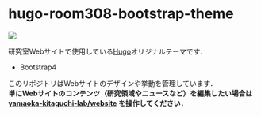 # hugo-room308-bootstrap-theme

![](https://raw.githubusercontent.com/yamaoka-kitaguchi-lab/hugo-room308-bootstrap-theme/screenshot/v2.0.0.png)

研究室Webサイトで使用している[Hugo](https://gohugo.io/)オリジナルテーマです．

- Bootstrap4

このリポジトリはWebサイトのデザインや挙動を管理しています．  
**単にWebサイトのコンテンツ（研究領域やニュースなど）を編集したい場合は [yamaoka-kitaguchi-lab/website](https://github.com/yamaoka-kitaguchi-lab/website) を操作してください．**
